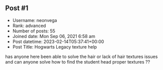 ## Post #1
- Username: neonvega
- Rank: advanced
- Number of posts: 55
- Joined date: Mon Sep 06, 2021 6:58 am
- Post datetime: 2023-02-14T05:37:41+00:00
- Post Title: Hogwarts Legacy texture help

has anyone here been able to solve the hair or lack of hair textures issues and can anyone solve how to find the student head proper textures ??

